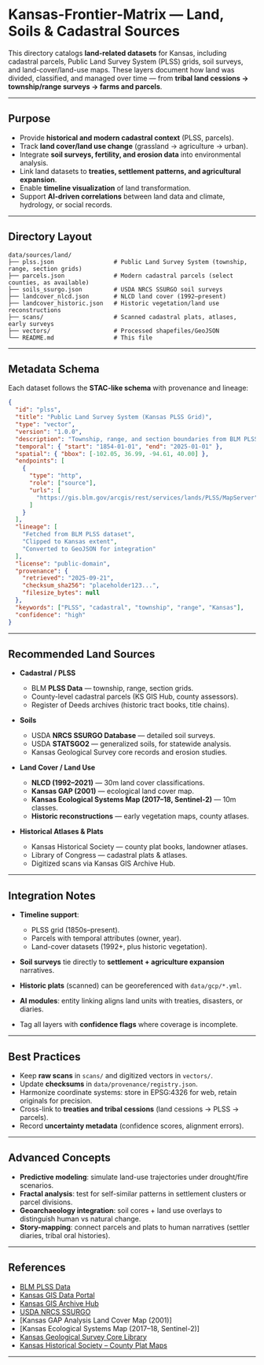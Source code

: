 # Kansas-Frontier-Matrix — Land, Soils & Cadastral Sources

This directory catalogs **land-related datasets** for Kansas, including cadastral parcels,
Public Land Survey System (PLSS) grids, soil surveys, and land-cover/land-use maps.
These layers document how land was divided, classified, and managed over time —
from **tribal land cessions → township/range surveys → farms and parcels**.

---

## Purpose

* Provide **historical and modern cadastral context** (PLSS, parcels).
* Track **land cover/land use change** (grassland → agriculture → urban).
* Integrate **soil surveys, fertility, and erosion data** into environmental analysis.
* Link land datasets to **treaties, settlement patterns, and agricultural expansion**.
* Enable **timeline visualization** of land transformation.
* Support **AI-driven correlations** between land data and climate, hydrology, or social records.

---

## Directory Layout

```
data/sources/land/
├── plss.json                 # Public Land Survey System (township, range, section grids)
├── parcels.json              # Modern cadastral parcels (select counties, as available)
├── soils_ssurgo.json         # USDA NRCS SSURGO soil surveys
├── landcover_nlcd.json       # NLCD land cover (1992–present)
├── landcover_historic.json   # Historic vegetation/land use reconstructions
├── scans/                    # Scanned cadastral plats, atlases, early surveys
├── vectors/                  # Processed shapefiles/GeoJSON
└── README.md                 # This file
```

---

## Metadata Schema

Each dataset follows the **STAC-like schema** with provenance and lineage:

```json
{
  "id": "plss",
  "title": "Public Land Survey System (Kansas PLSS Grid)",
  "type": "vector",
  "version": "1.0.0",
  "description": "Township, range, and section boundaries from BLM PLSS data, clipped to Kansas. Useful for georeferencing historical plats, deeds, and surveys.",
  "temporal": { "start": "1854-01-01", "end": "2025-01-01" },
  "spatial": { "bbox": [-102.05, 36.99, -94.61, 40.00] },
  "endpoints": [
    {
      "type": "http",
      "role": ["source"],
      "urls": [
        "https://gis.blm.gov/arcgis/rest/services/lands/PLSS/MapServer"
      ]
    }
  ],
  "lineage": [
    "Fetched from BLM PLSS dataset",
    "Clipped to Kansas extent",
    "Converted to GeoJSON for integration"
  ],
  "license": "public-domain",
  "provenance": {
    "retrieved": "2025-09-21",
    "checksum_sha256": "placeholder123...",
    "filesize_bytes": null
  },
  "keywords": ["PLSS", "cadastral", "township", "range", "Kansas"],
  "confidence": "high"
}
```

---

## Recommended Land Sources

* **Cadastral / PLSS**

  * BLM **PLSS Data** — township, range, section grids.
  * County-level cadastral parcels (KS GIS Hub, county assessors).
  * Register of Deeds archives (historic tract books, title chains).

* **Soils**

  * USDA **NRCS SSURGO Database** — detailed soil surveys.
  * USDA **STATSGO2** — generalized soils, for statewide analysis.
  * Kansas Geological Survey core records and erosion studies.

* **Land Cover / Land Use**

  * **NLCD (1992–2021)** — 30m land cover classifications.
  * **Kansas GAP (2001)** — ecological land cover map.
  * **Kansas Ecological Systems Map (2017–18, Sentinel-2)** — 10m classes.
  * **Historic reconstructions** — early vegetation maps, county atlases.

* **Historical Atlases & Plats**

  * Kansas Historical Society — county plat books, landowner atlases.
  * Library of Congress — cadastral plats & atlases.
  * Digitized scans via Kansas GIS Archive Hub.

---

## Integration Notes

* **Timeline support**:

  * PLSS grid (1850s–present).
  * Parcels with temporal attributes (owner, year).
  * Land-cover datasets (1992+, plus historic vegetation).

* **Soil surveys** tie directly to **settlement + agriculture expansion** narratives.

* **Historic plats** (scanned) can be georeferenced with `data/gcp/*.yml`.

* **AI modules**: entity linking aligns land units with treaties, disasters, or diaries.

* Tag all layers with **confidence flags** where coverage is incomplete.

---

## Best Practices

* Keep **raw scans** in `scans/` and digitized vectors in `vectors/`.
* Update **checksums** in `data/provenance/registry.json`.
* Harmonize coordinate systems: store in EPSG:4326 for web, retain originals for precision.
* Cross-link to **treaties and tribal cessions** (land cessions → PLSS → parcels).
* Record **uncertainty metadata** (confidence scores, alignment errors).

---

## Advanced Concepts

* **Predictive modeling**: simulate land-use trajectories under drought/fire scenarios.
* **Fractal analysis**: test for self-similar patterns in settlement clusters or parcel divisions.
* **Geoarchaeology integration**: soil cores + land use overlays to distinguish human vs natural change.
* **Story-mapping**: connect parcels and plats to human narratives (settler diaries, tribal oral histories).

---

## References

* [BLM PLSS Data](https://gis.blm.gov/arcgis/rest/services/lands/PLSS/MapServer)
* [Kansas GIS Data Portal](https://hub.kansasgis.org/)
* [Kansas GIS Archive Hub](https://archive-gis-data-ksdot.hub.arcgis.com) 
* [USDA NRCS SSURGO](https://sdmdataaccess.sc.egov.usda.gov/)
* [Kansas GAP Analysis Land Cover Map (2001)]
* [Kansas Ecological Systems Map (2017–18, Sentinel-2)]
* [Kansas Geological Survey Core Library](https://www.kgs.ku.edu/Magellan/CoreLibrary/index.html) 
* [Kansas Historical Society – County Plat Maps](https://www.kshs.org/)

---

